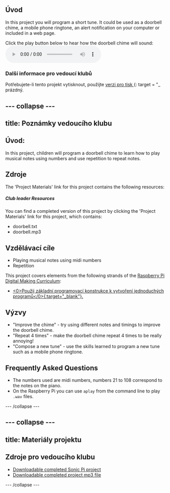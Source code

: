 ## Úvod

In this project you will program a short tune. It could be used as a doorbell chime, a mobile phone ringtone, an alert notification on your computer or included in a web page.

<div id="audio-preview" class="pdf-hidden">
  Click the play button below to hear how the doorbell chime will sound: <audio controls preload> <source src="resources/doorbell.mp3" type="audio/mpeg"> Your browser does not support the <code>audio</code> element. </audio>
</div>

### Další informace pro vedoucí klubů

Potřebujete-li tento projekt vytisknout, použijte [verzi pro tisk ](https://projects.raspberrypi.org/en/projects/compose-tune/print) {: target = "_ prázdný.

## \--- collapse \---

## title: Poznámky vedoucího klubu

## Úvod:

In this project, children will program a doorbell chime to learn how to play musical notes using numbers and use repetition to repeat notes.

## Zdroje

The 'Project Materials' link for this project contains the following resources:

##### Club leader Resources

You can find a completed version of this project by clicking the 'Project Materials' link for this project, which contains:

* doorbell.txt
* doorbell.mp3

## Vzdělávací cíle

* Playing musical notes using midi numbers
* Repetition

This project covers elements from the following strands of the [Raspberry Pi Digital Making Curriculum](https://rpf.io/curriculum):

* [<0>Použij základní programovací konstrukce k vytvoření jednoduchých programů</0>{:target="_blank"}.](https://www.raspberrypi.org/curriculum/programming/creator)

## Výzvy

* "Improve the chime" - try using different notes and timings to improve the doorbell chime.
* "Repeat 4 times" - make the doorbell chime repeat 4 times to be really annoying!
* "Compose a new tune" - use the skills learned to program a new tune such as a mobile phone ringtone.

## Frequently Asked Questions

* The numbers used are midi numbers, numbers 21 to 108 correspond to the notes on the piano.
* On the Raspberry Pi you can use `aplay` from the command line to play `.wav` files.

\--- /collapse \---

## \--- collapse \---

## title: Materiály projektu

## Zdroje pro vedoucího klubu

* [Downloadable completed Sonic Pi project](resources/doorbell.txt)
* [Downloadable completed project mp3 file](resources/doorbell.mp3)

\--- /collapse \---